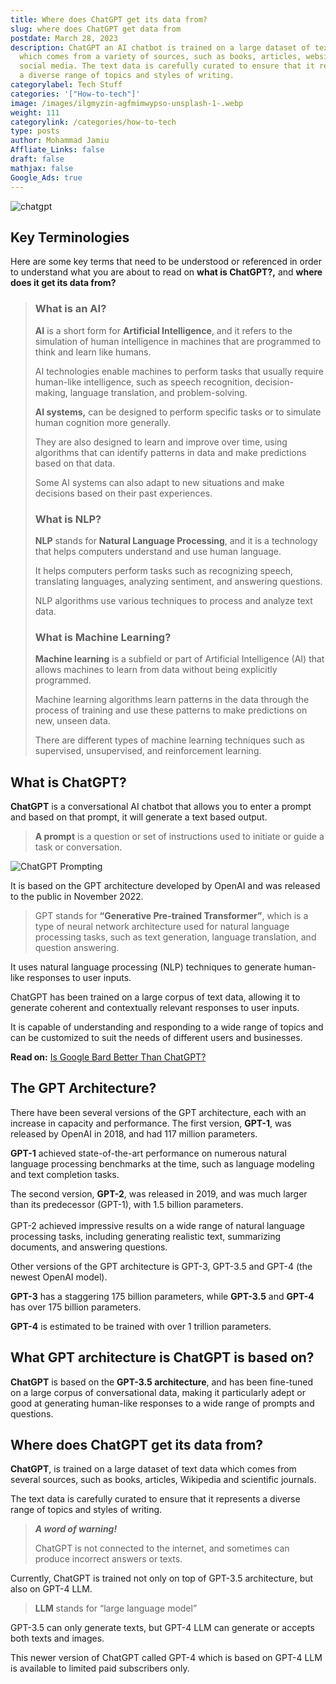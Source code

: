 ```yaml
---
title: Where does ChatGPT get its data from?
slug: where does ChatGPT get data from
postdate: March 28, 2023
description: ChatGPT an AI chatbot is trained on a large dataset of text data
  which comes from a variety of sources, such as books, articles, websites, and
  social media. The text data is carefully curated to ensure that it represents
  a diverse range of topics and styles of writing.
categorylabel: Tech Stuff
categories: '["How-to-tech"]'
image: /images/ilgmyzin-agfmimwypso-unsplash-1-.webp
weight: 111
categorylink: /categories/how-to-tech
type: posts
author: Mohammad Jamiu
Affliate_Links: false
draft: false
mathjax: false
Google_Ads: true
---
```


![chatgpt](/images/ilgmyzin-agfmimwypso-unsplash-1-.webp "chatgpt")

## **Key Terminologies**

Here are some key terms that need to be understood or referenced in order to understand what you are about to read on **what is ChatGPT?,** and **where does it get its data from?**

> ### **What is an AI?**
>
> **AI** is a short form for **Artificial Intelligence**, and it refers to the simulation of human intelligence in machines that are programmed to think and learn like humans.
>
> AI technologies enable machines to perform tasks that usually require human-like intelligence, such as speech recognition, decision-making, language translation, and problem-solving.
>
> **AI systems,** can be designed to perform specific tasks or to simulate human cognition more generally.
>
> They are also designed to learn and improve over time, using algorithms that can identify patterns in data and make predictions based on that data.
>
> Some AI systems can also adapt to new situations and make decisions based on their past experiences.
>
> ### **What is NLP?**
>
> **NLP** stands for **Natural Language Processing**, and it is a technology that helps computers understand and use human language.
>
> It helps computers perform tasks such as recognizing speech, translating languages, analyzing sentiment, and answering questions.
>
> NLP algorithms use various techniques to process and analyze text data.
>
> ### **What is Machine Learning?**
>
> **Machine learning** is a subfield or part of Artificial Intelligence (AI) that allows machines to learn from data without being explicitly programmed.
>
> Machine learning algorithms learn patterns in the data through the process of training and use these patterns to make predictions on new, unseen data.
>
> There are different types of machine learning techniques such as supervised, unsupervised, and reinforcement learning.

## What is ChatGPT?

**ChatGPT** is a conversational AI chatbot that allows you to enter a prompt and based on that prompt, it will generate a text based output.

> **A prompt** is a question or set of instructions used to initiate or guide a task or conversation.

![ChatGPT Prompting](/images/chatgpt.webp "ChatGPT Prompting")

It is based on the GPT architecture developed by OpenAI and was released to the public in November 2022.

> GPT stands for **“Generative Pre-trained Transformer”**, which is a type of neural network architecture used for natural language processing tasks, such as text generation, language translation, and question answering.

It uses natural language processing (NLP) techniques to generate human-like responses to user inputs.

ChatGPT has been trained on a large corpus of text data, allowing it to generate coherent and contextually relevant responses to user inputs.

It is capable of understanding and responding to a wide range of topics and can be customized to suit the needs of different users and businesses.

**Read on:** [Is Google Bard Better Than ChatGPT?](/how-to-tech/is-google-bard-better-than-chatgpt/)

## The GPT Architecture?

There have been several versions of the GPT architecture, each with an increase in capacity and performance. The first version, **GPT-1**, was released by OpenAI in 2018, and had 117 million parameters.

**GPT-1** achieved state-of-the-art performance on numerous natural language processing benchmarks at the time, such as language modeling and text completion tasks.

The second version, **GPT-2**, was released in 2019, and was much larger than its predecessor (GPT-1), with 1.5 billion parameters. \
\
GPT-2 achieved impressive results on a wide range of natural language processing tasks, including generating realistic text, summarizing documents, and answering questions.

Other versions of the GPT architecture is GPT-3, GPT-3.5 and GPT-4 (the newest OpenAI model).

**GPT-3** has a staggering 175 billion parameters, while **GPT-3.5** and **GPT-4** has over 175 billion parameters.

**GPT-4** is estimated to be trained with over 1 trillion parameters.

## What GPT architecture is ChatGPT is based on?

**ChatGPT** is based on the **GPT-3.5 architecture**, and has been fine-tuned on a large corpus of conversational data, making it particularly adept or good at generating human-like responses to a wide range of prompts and questions.

## Where does ChatGPT get its data from?

**ChatGPT**, is trained on a large dataset of text data which comes from several sources, such as books, articles, Wikipedia and scientific journals.

The text data is carefully curated to ensure that it represents a diverse range of topics and styles of writing.

> **_A word of warning!_**
>
> ChatGPT is not connected to the internet, and sometimes can produce incorrect answers or texts.

Currently, ChatGPT is trained not only on top of GPT-3.5 architecture, but also on GPT-4 LLM.

> **LLM** stands for “large language model”

GPT-3.5 can only generate texts, but GPT-4 LLM can generate or accepts both texts and images.

This newer version of ChatGPT called GPT-4 which is based on GPT-4 LLM is available to limited paid subscribers only.
